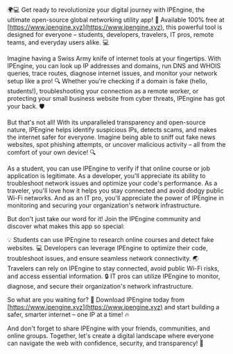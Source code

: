 🌍💻 Get ready to revolutionize your digital journey with IPEngine, the ultimate open-source global networking utility app! 🚀 Available 100% free at [https://www.ipengine.xyz](https://www.ipengine.xyz), this powerful tool is designed for everyone – students, developers, travelers, IT pros, remote teams, and everyday users alike. 💻

Imagine having a Swiss Army knife of internet tools at your fingertips. With IPEngine, you can look up IP addresses and domains, run DNS and WHOIS queries, trace routes, diagnose internet issues, and monitor your network setup like a pro! 🔍 Whether you're checking if a domain is fake (hello, students!), troubleshooting your connection as a remote worker, or protecting your small business website from cyber threats, IPEngine has got your back. 🛡️

But that's not all! With its unparalleled transparency and open-source nature, IPEngine helps identify suspicious IPs, detects scams, and makes the internet safer for everyone. Imagine being able to sniff out fake news websites, spot phishing attempts, or uncover malicious activity – all from the comfort of your own device! 🔍

As a student, you can use IPEngine to verify if that online course or job application is legitimate. As a developer, you'll appreciate its ability to troubleshoot network issues and optimize your code's performance. As a traveler, you'll love how it helps you stay connected and avoid dodgy public Wi-Fi networks. And as an IT pro, you'll appreciate the power of IPEngine in monitoring and securing your organization's network infrastructure.

But don't just take our word for it! Join the IPEngine community and discover what makes this app so special:

💡 Students can use IPEngine to research online courses and detect fake websites.
💻 Developers can leverage IPEngine to optimize their code, troubleshoot issues, and ensure seamless network connectivity.
🌏 Travelers can rely on IPEngine to stay connected, avoid public Wi-Fi risks, and access essential information.
🔒 IT pros can utilize IPEngine to monitor, diagnose, and secure their organization's network infrastructure.

So what are you waiting for? 🤔 Download IPEngine today from [https://www.ipengine.xyz](https://www.ipengine.xyz) and start building a safer, smarter internet – one IP at a time! 🔥

And don't forget to share IPEngine with your friends, communities, and online groups. Together, let's create a digital landscape where everyone can navigate the web with confidence, security, and transparency! 🌟